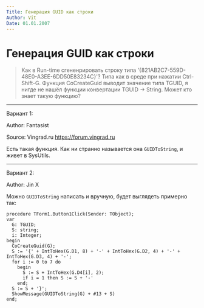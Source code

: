 ```yaml
---
Title: Генерация GUID как строки
Author: Vit
Date: 01.01.2007
---
```



Генерация GUID как строки
=========================

> Как в Run-time сгененрировать строку типа '{821AB2C7-559D-48E0-A3EE-6DD50E83234C}'?
> Типа как в среде при нажатии Ctrl-Shift-G.
> Функция CoCreateGuid выводит значение типа TGUID,
> я нигде не нашёл функции конвертации TGUID -\> String.
> Может кто знает такую функцию?

------------------------------------------------------------------------

Вариант 1:

Author: Fantasist

Source: Vingrad.ru <https://forum.vingrad.ru>

Есть такая функция.
Как ни странно называется она `GUIDToString`, и живет в SysUtils.

------------------------------------------------------------------------

Вариант 2:

Author: Jin X

Можно `GUIDToString` написать и вручную, будет выглядеть примерно так:

    procedure TForm1.Button1Click(Sender: TObject);
    var
      G: TGUID;
      S: string;
      i: Integer;
    begin
      CoCreateGuid(G);
      S := '{' + IntToHex(G.D1, 8) + '-' + IntToHex(G.D2, 4) + '-' + IntToHex(G.D3, 4) + '-';
      for i := 0 to 7 do
        begin
          S := S + IntToHex(G.D4[i], 2);
          if i = 1 then S := S + '-'
        end;
      S := S + '}';
      ShowMessage(GUIDToString(G) + #13 + S)
    end;

